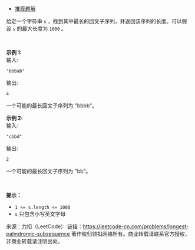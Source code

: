 * [推荐题解](https://leetcode-cn.com/problems/longest-palindromic-subsequence/solution/dong-tai-gui-hua-si-yao-su-by-a380922457-3/)

给定一个字符串 ```s``` ，找到其中最长的回文子序列，并返回该序列的长度。可以假设 ```s``` 的最大长度为 ```1000``` 。

 

**示例 1:**  
输入:
```
"bbbab"
```
输出:
```
4
```
一个可能的最长回文子序列为 "bbbb"。

**示例 2:**  
输入:
```
"cbbd"
```
输出:
```
2
```
一个可能的最长回文子序列为 "bb"。

 

**提示：**

* ```1 <= s.length <= 1000```
* ```s``` 只包含小写英文字母

来源：力扣（LeetCode）
链接：https://leetcode-cn.com/problems/longest-palindromic-subsequence
著作权归领扣网络所有。商业转载请联系官方授权，非商业转载请注明出处。
